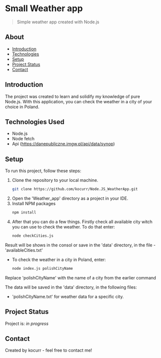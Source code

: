 # Small Weather app

> Simple weather app created with Node.js

## About

* [Introduction](#introduction)
* [Technologies](#technologies-used)
* [Setup](#setup)
* [Project Status](#project-status)
* [Contact](#contact)

## Introduction

The project was created to learn and solidify my knowledge of pure Node.js.
With this application, you can check the weather in a city of your choice in Poland.

## Technologies Used

* Node.js
* Node fetch
* Api (https://danepubliczne.imgw.pl/api/data/synop)

## Setup

To run this project, follow these steps:

1. Clone the repository to your local machine.
    ```sh
   git clone https://github.com/kocurr/Node.JS_WeatherApp.git
2. Open the 'Weather_app' directory as a project in your IDE.
3. Install NPM packages
   ```sh
   npm install
4. After that you can do a few things. Firstly check all available city witch you can use to check the weather. To do that enter:
   ```sh
   node checkCities.js

Result will be shows in the consol or save in the 'data' directory, in the file - 'availableCities.txt'
* To check the weather in a city in Poland, enter:
   ```sh
  node index.js polishCityName

Replace 'polishCityName' with the name of a city from the earlier command

The data will be saved in the 'data' directory, in the following files:

* 'polishCityName.txt' for weather data for a specific city.

## Project Status

Project is: _in progress_

## Contact

Created by kocurr - feel free to contact me!